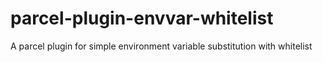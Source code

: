 # parcel-plugin-envvar-whitelist
A parcel plugin for simple environment variable substitution with whitelist
